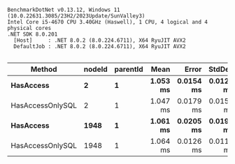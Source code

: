 ```

BenchmarkDotNet v0.13.12, Windows 11 (10.0.22631.3085/23H2/2023Update/SunValley3)
Intel Core i5-4670 CPU 3.40GHz (Haswell), 1 CPU, 4 logical and 4 physical cores
.NET SDK 8.0.201
  [Host]     : .NET 8.0.2 (8.0.224.6711), X64 RyuJIT AVX2
  DefaultJob : .NET 8.0.2 (8.0.224.6711), X64 RyuJIT AVX2


```
| Method           | nodeId | parentId | Mean     | Error     | StdDev    | Gen0   | Allocated |
|----------------- |------- |--------- |---------:|----------:|----------:|-------:|----------:|
| **HasAccess**        | **2**      | **1**        | **1.053 ms** | **0.0154 ms** | **0.0129 ms** | **1.9531** |  **11.89 KB** |
| HasAccessOnlySQL | 2      | 1        | 1.047 ms | 0.0179 ms | 0.0150 ms | 3.9063 |  12.62 KB |
| **HasAccess**        | **1948**   | **1**        | **1.061 ms** | **0.0205 ms** | **0.0192 ms** | **3.9063** |  **12.73 KB** |
| HasAccessOnlySQL | 1948   | 1        | 1.064 ms | 0.0126 ms | 0.0111 ms | 3.9063 |  13.67 KB |

